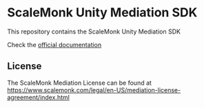 # ScaleMonk Unity Mediation SDK

This repository contains the ScaleMonk Unity Mediation SDK 

Check the [official documentation](https://scalemonk.github.io/mediation-docs/#/mediation-sdk-unity/main)

## License

The ScaleMonk Mediation License can be found at https://www.scalemonk.com/legal/en-US/mediation-license-agreement/index.html


